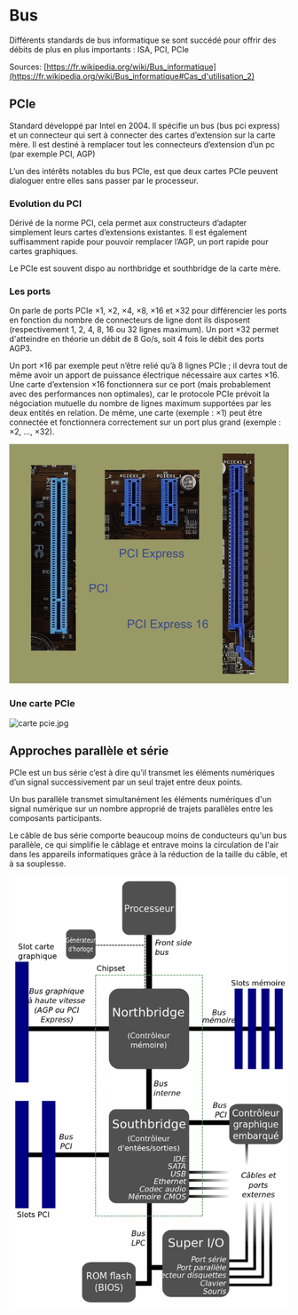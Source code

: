 # Bus

Différents standards de bus informatique se sont succédé pour offrir des débits de plus en plus importants : ISA, PCI, PCIe

Sources: [https://fr.wikipedia.org/wiki/Bus_informatique](https://fr.wikipedia.org/wiki/Bus_informatique#Cas_d'utilisation_2)

## PCIe

Standard développé par Intel en 2004. Il spécifie un bus (bus pci express) et un connecteur qui sert à connecter des cartes d’extension sur la carte mère.
Il est destiné à remplacer tout les connecteurs d’extension d’un pc (par exemple PCI, AGP)

L’un des intérêts notables du bus PCIe, est que deux cartes PCIe peuvent dialoguer entre elles sans passer par le processeur.

### Evolution du PCI

Dérivé de la norme PCI, cela permet aux constructeurs d’adapter simplement leurs cartes d’extensions existantes. Il est également suffisamment rapide pour pouvoir remplacer l’AGP, un port rapide pour cartes graphiques.

Le PCIe est souvent dispo au northbridge et southbridge de la carte mère.

### Les ports

On parle de ports PCIe ×1, ×2, ×4, ×8, ×16 et ×32 pour différencier les ports en fonction du nombre de connecteurs de ligne dont ils disposent (respectivement 1, 2, 4, 8, 16 ou 32 lignes maximum). Un port ×32 permet d'atteindre en théorie un débit de 8 Go/s, soit 4 fois le débit des ports AGP3.

Un port ×16 par exemple peut n’être relié qu’à 8 lignes PCIe ; il devra tout de même avoir un apport de puissance électrique nécessaire aux cartes ×16. Une carte d’extension ×16 fonctionnera sur ce port (mais probablement avec des performances non optimales), car le protocole PCIe prévoit la négociation mutuelle du nombre de lignes maximum supportées par les deux entités en relation. De même, une carte (exemple : ×1) peut être connectée et fonctionnera correctement sur un port plus grand (exemple : ×2, …, ×32).

![pcie-slot.png](/images/hw-pcie-slot.png)

### Une carte PCIe

![carte pcie.jpg](/images/hw-carte-pcie.png)

## Approches parallèle et série

PCIe est un bus série c’est à dire qu’il transmet les éléments numériques d’un signal successivement par un seul trajet entre deux points.

Un bus parallèle transmet simultanément les éléments numériques d'un signal numérique sur un nombre approprié de trajets parallèles entre les composants participants.

Le câble de bus série comporte beaucoup moins de conducteurs qu'un bus parallèle, ce qui simplifie le câblage et entrave moins la circulation de l'air dans les appareils informatiques grâce à la réduction de la taille du câble, et à sa souplesse.

![process-bus.png](/images/hw-process-bus.png)